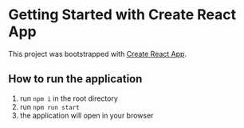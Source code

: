 # Getting Started with Create React App

This project was bootstrapped with [Create React App](https://github.com/facebook/create-react-app).

## How to run the application

1. run `npm i` in the root directory
2. run `npm run start`
3. the application will open in your browser
